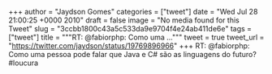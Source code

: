 
+++
author = "Jaydson Gomes"
categories = ["tweet"]
date = "Wed Jul 28 21:00:25 +0000 2010"
draft = false
image = "No media found for this Tweet"
slug = "3ccbb1800c43a5c533da9e9704f4e24ab411de6e"
tags = ["tweet"]
title = """RT: @fabiorphp: Como uma ..."""
tweet = true
tweet_url = "https://twitter.com/jaydson/status/19769896966"
+++
RT: @fabiorphp: Como uma pessoa pode falar que Java e C# são as linguagens do futuro? #loucura
